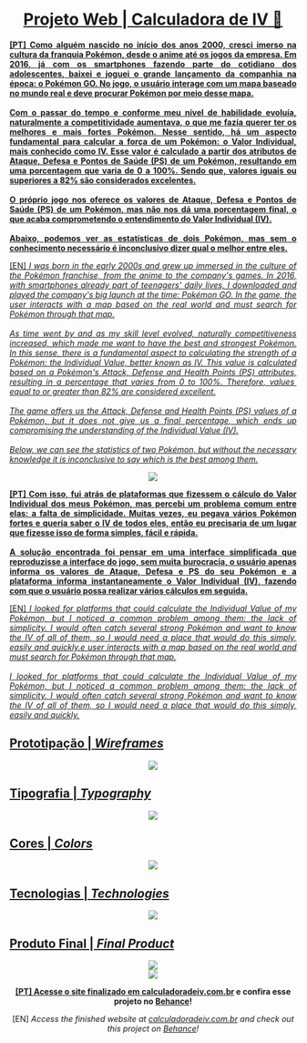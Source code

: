 <div align="center">
  <h1><a href="https://calculadoradeiv.com.br/">Projeto Web | Calculadora de IV 🚀</h1>
</div>

<p align="justify"><strong>[PT] Como alguém nascido no início dos anos 2000, cresci imerso na cultura da franquia Pokémon, desde o anime até os jogos da empresa. Em 2016, já com os smartphones fazendo parte do cotidiano dos adolescentes, baixei e joguei o grande lançamento da companhia na época: o Pokémon GO. No jogo, o usuário interage com um mapa baseado no mundo real e deve procurar Pokémon por meio desse mapa.
<br><br>
Com o passar do tempo e conforme meu nível de habilidade evoluía, naturalmente a competitividade aumentava, o que me fazia querer ter os melhores e mais fortes Pokémon. Nesse sentido, há um aspecto fundamental para calcular a força de um Pokémon: o Valor Individual, mais conhecido como IV. Esse valor é calculado a partir dos atributos de Ataque, Defesa e Pontos de Saúde (PS) de um Pokémon, resultando em uma porcentagem que varia de 0 a 100%. Sendo que, valores iguais ou superiores a 82% são considerados excelentes.
<br><br>
O próprio jogo nos oferece os valores de Ataque, Defesa e Pontos de Saúde (PS) de um Pokémon, mas não nos dá uma porcentagem final, o que acaba comprometendo o entendimento do Valor Individual (IV).
<br><br>
Abaixo, podemos ver as estatísticas de dois Pokémon, mas sem o conhecimento necessário é inconclusivo dizer qual o melhor entre eles.</strong></p>

<p align="justify">[EN]<em> I was born in the early 2000s and grew up immersed in the culture of the Pokémon franchise, from the anime to the company's games. In 2016, with smartphones already part of teenagers' daily lives, I downloaded and played the company's big launch at the time: Pokémon GO. In the game, the user interacts with a map based on the real world and must search for Pokémon through that map.
<br><br>
As time went by and as my skill level evolved, naturally competitiveness increased, which made me want to have the best and strongest Pokémon. In this sense, there is a fundamental aspect to calculating the strength of a Pokémon: the Individual Value, better known as IV. This value is calculated based on a Pokémon's Attack, Defense and Health Points (PS) attributes, resulting in a percentage that varies from 0 to 100%. Therefore, values ​​equal to or greater than 82% are considered excellent.
<br><br>
The game offers us the Attack, Defense and Health Points (PS) values ​​of a Pokémon, but it does not give us a final percentage, which ends up compromising the understanding of the Individual Value (IV).
<br><br>
Below, we can see the statistics of two Pokémon, but without the necessary knowledge it is inconclusive to say which is the best among them.</em></p>

<div align="center">
   <img src="https://github.com/matheusari/matheusari/assets/114448911/5bc061b4-652b-43a3-9e6b-ceeb838eae69">
</div>

<p align="justify"><strong>[PT] Com isso, fui atrás de plataformas que fizessem o cálculo do Valor Individual dos meus Pokémon, mas percebi um problema comum entre elas: a falta de simplicidade. Muitas vezes, eu pegava vários Pokémon fortes e queria saber o IV de todos eles, então eu precisaria de um lugar que fizesse isso de forma simples, fácil e rápida.
<br><br>
A solução encontrada foi pensar em uma interface simplificada que reproduzisse a interface do jogo, sem muita burocracia, o usuário apenas informa os valores de Ataque, Defesa e PS do seu Pokémon e a plataforma informa instantaneamente o Valor Individual (IV), fazendo com que o usuário possa realizar vários cálculos em seguida.​​​​​​​</strong></p>

<p align="justify">[EN]<em> I looked for platforms that could calculate the Individual Value of my Pokémon, but I noticed a common problem among them: the lack of simplicity. I would often catch several strong Pokémon and want to know the IV of all of them, so I would need a place that would do this simply, easily and quickly.e user interacts with a map based on the real world and must search for Pokémon through that map.
<br><br>
I looked for platforms that could calculate the Individual Value of my Pokémon, but I noticed a common problem among them: the lack of simplicity. I would often catch several strong Pokémon and want to know the IV of all of them, so I would need a place that would do this simply, easily and quickly.</em></p>

<h2 align="left">Prototipação | <em>Wireframes</em></h2>

<div align="center">
   <img src="https://github.com/matheusari/matheusari/assets/114448911/05ece4a3-2b4a-4cf3-a013-e8aa929b8bb6">
</div>

<h2 align="left">Tipografia | <em>Typography</em></h2>

<div align="center">
   <img src="https://github.com/matheusari/matheusari/assets/114448911/06c431c9-98c1-46ed-a71d-d19696570074">
</div>

<h2 align="left">Cores | <em>Colors</em></h2>

<div align="center">
   <img src="https://github.com/matheusari/matheusari/assets/114448911/b9c51211-08d8-4ac4-8621-a9d23b9808ac">
</div>

<h2 align="left">Tecnologias | <em>Technologies</em></h2>

<div align="center">
   <img src="https://github.com/matheusari/matheusari/assets/114448911/fd6e4cc2-b4bb-4d48-bbf8-7bfd751d4521">
</div>

<h2 align="left">Produto Final | <em>Final Product</em></h2>

<div align="center">
   <img src="https://github.com/matheusari/matheusari/assets/114448911/30dcee82-ed73-40d1-9021-5737ce04c6e4">
</div>

<div align="center">
   <img src="https://github.com/matheusari/matheusari/assets/114448911/7105008a-1e37-4115-ad4c-b5ad2c488cdc">
</div>

<p align="center"><strong>[PT] Acesse o site finalizado em <a href="https://calculadoradeiv.com.br/">calculadoradeiv.com.br</a> e confira esse projeto no <a href="https://www.behance.net/gallery/196532227/Web-Development-UXUI-calculadoradeivcombr">Behance</a>!</strong></p>

<p align="center">[EN] <em>Access the finished website at <a href="https://calculadoradeiv.com.br/">calculadoradeiv.com.br</a> and check out this project on <a href="https://www.behance.net/gallery/196532227/Web-Development-UXUI-calculadoradeivcombr">Behance</a>!</em></p>
